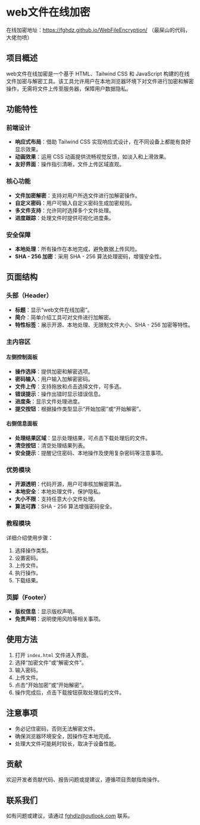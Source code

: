 # web文件在线加密
在线加密地址：https://fghdz.github.io/WebFileEncryption/
（最屎山的代码，大佬勿喷）
## 项目概述
web文件在线加密是一个基于 HTML、Tailwind CSS 和 JavaScript 构建的在线文件加密与解密工具。该工具允许用户在本地浏览器环境下对文件进行加密和解密操作，无需将文件上传至服务器，保障用户数据隐私。

## 功能特性
### 前端设计
- **响应式布局**：借助 Tailwind CSS 实现响应式设计，在不同设备上都能有良好显示效果。
- **动画效果**：运用 CSS 动画提供流畅视觉反馈，如淡入和上滑效果。
- **友好界面**：操作指引清晰，文件上传区域直观。

### 核心功能
- **文件加密解密**：支持对用户所选文件进行加解密操作。
- **自定义密码**：用户可输入自定义密码生成加密规则。
- **多文件支持**：允许同时选择多个文件处理。
- **进度跟踪**：处理文件时提供可视化进度条。

### 安全保障
- **本地处理**：所有操作在本地完成，避免数据上传风险。
- **SHA - 256 加密**：采用 SHA - 256 算法处理密码，增强安全性。

## 页面结构
### 头部（Header）
- **标题**：显示“web文件在线加密”。
- **简介**：简单介绍工具可对文件进行加解密。
- **特性标签**：展示开源、本地处理、无限制文件大小、SHA - 256 加密等特性。

### 主内容区
#### 左侧控制面板
- **操作选择**：提供加密和解密选项。
- **密码输入**：用户输入加解密密码。
- **文件上传**：支持拖放和点击选择文件，可多选。
- **错误提示**：操作出错时显示错误信息。
- **进度条**：显示文件处理进度。
- **提交按钮**：根据操作类型显示“开始加密”或“开始解密”。

#### 右侧信息面板
- **处理结果区域**：显示处理结果，可点击下载处理后的文件。
- **清空按钮**：清空处理结果列表。
- **安全提示**：提醒记住密码、本地操作及使用复杂密码等注意事项。

### 优势模块
- **开源透明**：代码开源，用户可审核加解密算法。
- **本地安全**：本地处理文件，保护隐私。
- **大小不限**：支持任意大小文件处理。
- **算法可靠**：SHA - 256 算法增强密码安全。

### 教程模块
详细介绍使用步骤：
1. 选择操作类型。
2. 设置密码。
3. 上传文件。
4. 执行操作。
5. 下载结果。

### 页脚（Footer）
- **版权信息**：显示版权声明。
- **免责声明**：说明使用风险等相关事项。

## 使用方法
1. 打开 `index.html` 文件进入界面。
2. 选择“加密文件”或“解密文件”。
3. 输入密码。
4. 上传文件。
5. 点击“开始加密”或“开始解密”。
6. 操作完成后，点击下载按钮获取处理后的文件。

## 注意事项
- 务必记住密码，否则无法解密文件。
- 确保浏览器环境安全，因操作在本地完成。
- 处理大文件可能耗时较长，取决于设备性能。

## 贡献
欢迎开发者贡献代码、报告问题或提建议，遵循项目贡献指南操作。

## 联系我们
如有问题或建议，请通过 fghdlz@outlook.com 联系。
